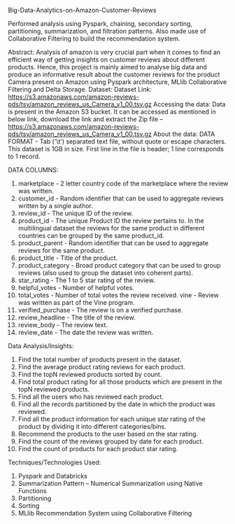 Big-Data-Analytics-on-Amazon-Customer-Reviews

Performed analysis using Pyspark, chaining, secondary sorting, partitioning, summarization, and filtration patterns. Also made use of Collaborative Filtering to build the recommendation system.



Abstract:
Analysis of amazon is very crucial part when it comes to find an efficient way of getting insights on customer reviews about different products. Hence, this project is mainly aimed to analyse big data and produce an informative result about the customer reviews for the product Camera present on Amazon using Pyspark architecture, MLlib Collaborative Filtering and Delta Storage.
Dataset:
Dataset Link:
https://s3.amazonaws.com/amazon-reviews-pds/tsv/amazon_reviews_us_Camera_v1_00.tsv.gz
Accessing the data:
Data is present in the Amazon S3 bucket. It can be accessed as mentioned in below link, download the link and extract the Zip file – https://s3.amazonaws.com/amazon-reviews-pds/tsv/amazon_reviews_us_Camera_v1_00.tsv.gz
About the data:
DATA FORMAT - Tab ('\t') separated text file, without quote or escape characters. This dataset is 1GB in size. First line in the file is header; 1 line corresponds to 1 record.




DATA COLUMNS: 
1. marketplace - 2 letter country code of the marketplace where the review was written. 
2. customer_id - Random identifier that can be used to aggregate reviews written by a single author. 
3. review_id - The unique ID of the review. 
4. product_id - The unique Product ID the review pertains to. In the multilingual dataset the reviews for the same product in different countries can be grouped by the same product_id. 
5. product_parent - Random identifier that can be used to aggregate reviews for the      same product. 
6. product_title - Title of the product. 
7. product_category - Broad product category that can be used to group reviews (also used to group the dataset into coherent parts). 
8. star_rating - The 1 to 5 star rating of the review. 
9. helpful_votes - Number of helpful votes. 
10. total_votes - Number of total votes the review received. vine - Review was written as part of the Vine program. 
11. verified_purchase - The review is on a verified purchase. 
12. review_headline - The title of the review. 
13. review_body - The review text. 
14. review_date - The date the review was written.





Data Analysis/Insights:
1.	Find the total number of products present in the dataset.
2.	Find the average product rating reviews for each product.
3.	Find the topN reviewed products sorted by count.
4.	Find total product rating for all those products which are present in the topN reviewed products.
5.	Find all the users who has reviewed each product.
6.	Find all the records partitioned by the date in which the product was reviewed.
7.	Find all the product information for each unique star rating of the product by dividing it into different categories/bins.
8.	Recommend the products to the user based on the star rating.
9.	Find the count of the reviews grouped by date for each product.
10.	Find the count of products for each product star rating.

Techniques/Technologies Used:
1.	Pyspark and Databricks
2.	Summarization Pattern – Numerical Summarization using Native Functions
3.	Partitioning
4.	Sorting
5.	MLlib Recommendation System using Collaborative Filtering
